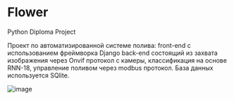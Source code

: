 # Flower
Python Diploma Project

Проект по автоматизированной системе полива: 
front-end с использованием фреймворка Django
back-end состоящий из захвата изображения через Onvif протокол с камеры,  классификация на основе RNN-18, управление поливом через modbus протокол. База данных используется SQlite.

![image](https://user-images.githubusercontent.com/56446265/117116574-31141a00-ad97-11eb-9ada-42986998cf79.png)
